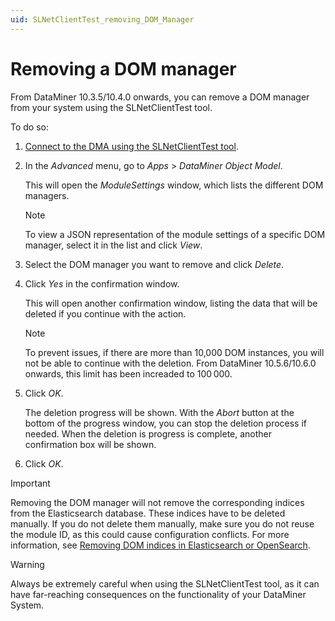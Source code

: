 ```yaml
---
uid: SLNetClientTest_removing_DOM_Manager
---
```


# Removing a DOM manager

From DataMiner 10.3.5/10.4.0 onwards, you can remove a DOM manager from your system using the SLNetClientTest tool.<!-- RN 35550 -->

To do so:

1. [Connect to the DMA using the SLNetClientTest tool](xref:Connecting_to_a_DMA_with_the_SLNetClientTest_tool).

1. In the *Advanced* menu, go to *Apps* > *DataMiner Object Model*.

   This will open the *ModuleSettings* window, which lists the different DOM managers.

   > [!NOTE]
   > To view a JSON representation of the module settings of a specific DOM manager, select it in the list and click *View*.

1. Select the DOM manager you want to remove and click *Delete*.

1. Click *Yes* in the confirmation window.

   This will open another confirmation window, listing the data that will be deleted if you continue with the action.

   > [!NOTE]
   > To prevent issues, if there are more than 10,000 DOM instances, you will not be able to continue with the deletion.
   > From DataMiner 10.5.6/10.6.0 onwards, this limit has been increaded to 100&thinsp;000.

1. Click *OK*.

   The deletion progress will be shown. With the *Abort* button at the bottom of the progress window, you can stop the deletion process if needed. When the deletion is progress is complete, another confirmation box will be shown.

1. Click *OK*.

> [!IMPORTANT]
> Removing the DOM manager will not remove the corresponding indices from the Elasticsearch database. These indices have to be deleted manually. If you do not delete them manually, make sure you do not reuse the module ID, as this could cause configuration conflicts. For more information, see [Removing DOM indices in Elasticsearch or OpenSearch](xref:DOM_data_storage#removing-dom-indices-in-elasticsearch-or-opensearch).

> [!WARNING]
> Always be extremely careful when using the SLNetClientTest tool, as it can have far-reaching consequences on the functionality of your DataMiner System.
